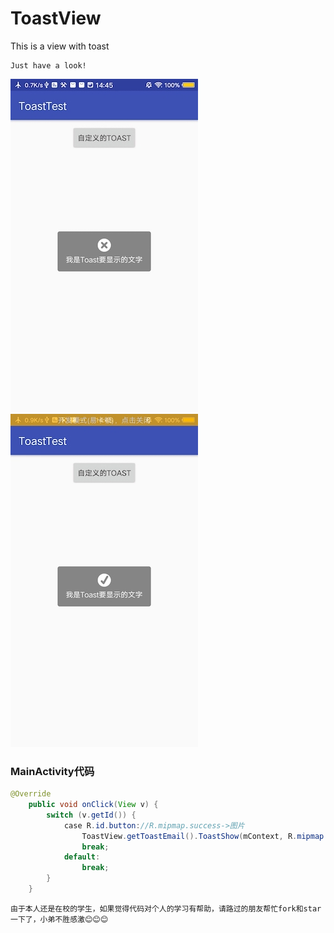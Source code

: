 # ToastView
This is a view with toast

```
Just have a look!
```
![image](https://github.com/SmartXiaoMing001/ToastView/raw/master/pictures/error.jpg)
![image](https://github.com/SmartXiaoMing001/ToastView/raw/master/pictures/success.jpg)

### MainActivity代码
```Java
@Override
    public void onClick(View v) {
        switch (v.getId()) {
            case R.id.button://R.mipmap.success->图片
                ToastView.getToastEmail().ToastShow(mContext, R.mipmap.success, "我是Toast要显示的文字");
                break;
            default:
                break;
        }
    }
```

```
由于本人还是在校的学生，如果觉得代码对个人的学习有帮助，请路过的朋友帮忙fork和star一下了，小弟不胜感激😊😊😊
```
